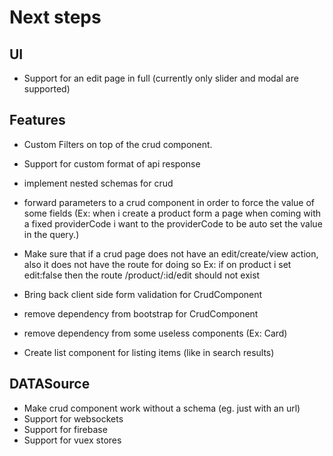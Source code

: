# Next steps


## UI

- Support for an edit page in full (currently only slider and modal are supported)


## Features
- Custom Filters on top of the crud component.
- Support for custom format of api response
- implement nested schemas for crud <Badge text="DONE"/>
- forward parameters to a crud component in order to force the value of some fields
(Ex: when i create a product form a page when coming with a fixed providerCode i want to the providerCode to be auto set the value in the query.)

- Make sure that if a crud page does not have an edit/create/view action, also it does not have the route for doing so
Ex: if on product i set edit:false then the route /product/:id/edit should not exist

- Bring back client side form validation for CrudComponent
- remove dependency from bootstrap for CrudComponent
- remove dependency from some useless components (Ex: Card)

- Create list component for listing items (like in search results)

## DATASource
- Make crud component work without a schema (eg. just with an url)
- Support for websockets
- Support for firebase
- Support for vuex stores


